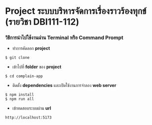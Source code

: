 # Project ระบบบริหารจัดการเรื่องราวร้องทุกข์ (รายวิชา DBI111-112)
### วิธีการนำไปใช้งานผ่าน Terminal หรือ Command Prompt
 - ทำการคัดลอก **project**
```
$ git clone
```
 - เข้าไปที่ **folder** ของ **project**
```
$ cd complain-app
```
 - ติดตั้ง **dependencies** และเปิดใช้งานการจำลอง **web server**
```
$ npm install
$ npm run all
```
 - เข้าทดสอบระบบผ่าน **url**
```
http://localhost:5173
```
